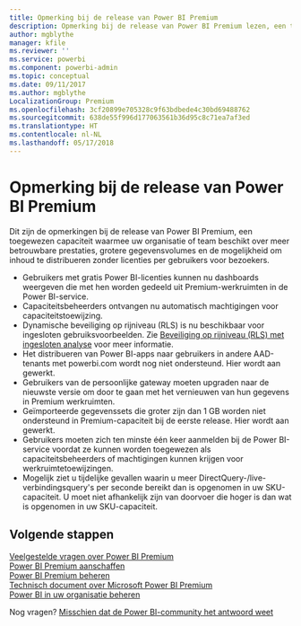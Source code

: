 ```yaml
---
title: Opmerking bij de release van Power BI Premium
description: Opmerking bij de release van Power BI Premium lezen, een toegewezen capaciteit voor uw organisatie of het team.
author: mgblythe
manager: kfile
ms.reviewer: ''
ms.service: powerbi
ms.component: powerbi-admin
ms.topic: conceptual
ms.date: 09/11/2017
ms.author: mgblythe
LocalizationGroup: Premium
ms.openlocfilehash: 3cf20899e705328c9f63bdbede4c30bd69488762
ms.sourcegitcommit: 638de55f996d177063561b36d95c8c71ea7af3ed
ms.translationtype: HT
ms.contentlocale: nl-NL
ms.lasthandoff: 05/17/2018
---
```

# <a name="power-bi-premium-release-notes"></a>Opmerking bij de release van Power BI Premium
Dit zijn de opmerkingen bij de release van Power BI Premium, een toegewezen capaciteit waarmee uw organisatie of team beschikt over meer betrouwbare prestaties, grotere gegevensvolumes en de mogelijkheid om inhoud te distribueren zonder licenties per gebruikers voor bezoekers.

* Gebruikers met gratis Power BI-licenties kunnen nu dashboards weergeven die met hen worden gedeeld uit Premium-werkruimten in de Power BI-service.
* Capaciteitsbeheerders ontvangen nu automatisch machtigingen voor capaciteitstoewijzing.
* Dynamische beveiliging op rijniveau (RLS) is nu beschikbaar voor ingesloten gebruiksvoorbeelden. Zie [Beveiliging op rijniveau (RLS) met ingesloten analyse](developer/embedded-row-level-security.md) voor meer informatie.
* Het distribueren van Power BI-apps naar gebruikers in andere AAD-tenants met powerbi.com wordt nog niet ondersteund. Hier wordt aan gewerkt.
* Gebruikers van de persoonlijke gateway moeten upgraden naar de nieuwste versie om door te gaan met het vernieuwen van hun gegevens in Premium werkruimten.
* Geïmporteerde gegevenssets die groter zijn dan 1 GB worden niet ondersteund in Premium-capaciteit bij de eerste release. Hier wordt aan gewerkt.
* Gebruikers moeten zich ten minste één keer aanmelden bij de Power BI-service voordat ze kunnen worden toegewezen als capaciteitsbeheerders of machtigingen kunnen krijgen voor werkruimtetoewijzingen.
* Mogelijk ziet u tijdelijke gevallen waarin u meer DirectQuery-/live-verbindingsquery's per seconde bereikt dan is opgenomen in uw SKU-capaciteit. U moet niet afhankelijk zijn van doorvoer die hoger is dan wat is opgenomen in uw SKU-capaciteit.

## <a name="next-steps"></a>Volgende stappen
[Veelgestelde vragen over Power BI Premium](service-premium-faq.md)  
[Power BI Premium aanschaffen](service-admin-premium-purchase.md)  
[Power BI Premium beheren](service-admin-premium-manage.md)  
[Technisch document over Microsoft Power BI Premium](https://aka.ms/pbipremiumwhitepaper)  
[Power BI in uw organisatie beheren](service-admin-administering-power-bi-in-your-organization.md)  

Nog vragen? [Misschien dat de Power BI-community het antwoord weet](https://community.powerbi.com/)

